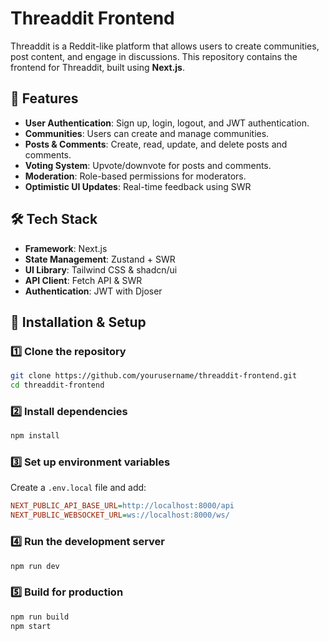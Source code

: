 # Threaddit Frontend

Threaddit is a Reddit-like platform that allows users to create communities, post content, and engage in discussions. This repository contains the frontend for Threaddit, built using **Next.js**.

## 🚀 Features
- **User Authentication**: Sign up, login, logout, and JWT authentication.
- **Communities**: Users can create and manage communities.
- **Posts & Comments**: Create, read, update, and delete posts and comments.
- **Voting System**: Upvote/downvote for posts and comments.
- **Moderation**: Role-based permissions for moderators.
- **Optimistic UI Updates**: Real-time feedback using SWR

## 🛠️ Tech Stack
- **Framework**: Next.js
- **State Management**: Zustand + SWR
- **UI Library**: Tailwind CSS & shadcn/ui
- **API Client**: Fetch API & SWR
- **Authentication**: JWT with Djoser

## 🔧 Installation & Setup
### 1️⃣ Clone the repository
```bash
git clone https://github.com/yourusername/threaddit-frontend.git
cd threaddit-frontend
```

### 2️⃣ Install dependencies
```bash
npm install
```

### 3️⃣ Set up environment variables
Create a `.env.local` file and add:
```ini
NEXT_PUBLIC_API_BASE_URL=http://localhost:8000/api
NEXT_PUBLIC_WEBSOCKET_URL=ws://localhost:8000/ws/
```

### 4️⃣ Run the development server
```bash
npm run dev
```

### 5️⃣ Build for production
```bash
npm run build
npm start
```